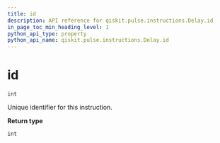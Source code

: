 ```yaml
---
title: id
description: API reference for qiskit.pulse.instructions.Delay.id
in_page_toc_min_heading_level: 1
python_api_type: property
python_api_name: qiskit.pulse.instructions.Delay.id
---
```


# id

<span id="qiskit.pulse.instructions.Delay.id" />

`int`

Unique identifier for this instruction.

**Return type**

`int`


